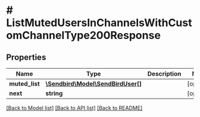 # # ListMutedUsersInChannelsWithCustomChannelType200Response

## Properties

Name | Type | Description | Notes
------------ | ------------- | ------------- | -------------
**muted_list** | [**\Sendbird\Model\SendBirdUser[]**](SendBirdUser.md) |  | [optional]
**next** | **string** |  | [optional]

[[Back to Model list]](../../README.md#models) [[Back to API list]](../../README.md#endpoints) [[Back to README]](../../README.md)
